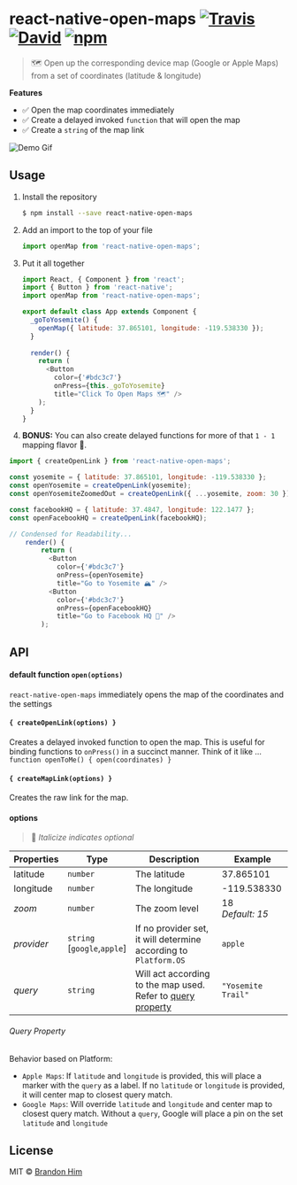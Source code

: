 # react-native-open-maps [![Travis](https://img.shields.io/travis/brh55/react-native-open-maps/master.svg?style=flat-square)](https://travis-ci.org/brh55/react-native-open-maps) [![David](https://img.shields.io/david/dev/brh55/react-native-open-maps.svg?style=flat-square)](https://david-dm.org/brh55/react-native-open-maps?type=dev) [![npm](https://img.shields.io/npm/dt/react-native-open-maps.svg?style=flat-square)](https://www.npmjs.com/package/react-native-open-maps)
> 🗺 Open up the corresponding device map (Google or Apple Maps) from a set of coordinates (latitude &amp; longitude)

**Features**
- ✅ Open the map coordinates immediately
- ✅ Create a delayed invoked `function` that will open the map
- ✅ Create a `string` of the map link

![Demo Gif](http://g.recordit.co/RhkI4WISXT.gif)

## Usage
1. Install the repository
    ```bash
    $ npm install --save react-native-open-maps
    ```
2. Add an import to the top of your file
    ```js
    import openMap from 'react-native-open-maps';
    ```
3. Put it all together
    ```js
    import React, { Component } from 'react';
    import { Button } from 'react-native';
    import openMap from 'react-native-open-maps';

    export default class App extends Component {
      _goToYosemite() {
        openMap({ latitude: 37.865101, longitude: -119.538330 });
      }
      
      render() {
        return (
          <Button
            color={'#bdc3c7'}
            onPress={this._goToYosemite}
            title="Click To Open Maps 🗺" />
        );
      }
    }
    ```
4. **BONUS:** You can also create delayed functions for more of that `1 - 1` mapping flavor 🍦.
```js
import { createOpenLink } from 'react-native-open-maps';

const yosemite = { latitude: 37.865101, longitude: -119.538330 };
const openYosemite = createOpenLink(yosemite);
const openYosemiteZoomedOut = createOpenLink({ ...yosemite, zoom: 30 });

const facebookHQ = { latitude: 37.4847, longitude: 122.1477 };
const openFacebookHQ = createOpenLink(facebookHQ);

// Condensed for Readability...
    render() {
        return (
          <Button
            color={'#bdc3c7'}
            onPress={openYosemite}
            title="Go to Yosemite 🏔" />
          <Button
            color={'#bdc3c7'}
            onPress={openFacebookHQ}
            title="Go to Facebook HQ 🕋" />
        );
```

## API
#### default function `open(options)`
`react-native-open-maps` immediately opens the map of the coordinates and the settings

#### `{ createOpenLink(options) }`
Creates a delayed invoked function to open the map. This is useful for binding functions to `onPress()` in a succinct manner. Think of it like ... `function openToMe() { open(coordinates) }`

#### `{ createMapLink(options) }`
Creates the raw link for the map.

#### options
> 🔑 *Italicize indicates optional*

| Properties | Type                                | Description                                                    | Example               |
|------------|-------------------------------------|----------------------------------------------------------------|-----------------------|
| latitude   | `number`                            | The latitude                                                   | 37.865101             |
| longitude  | `number`                            | The longitude                                                  | -119.538330           |
| *zoom*     | `number`                            | The zoom level                                                 | 18 <br> *Default: 15* |
| *provider* | `string` <br> [`google`,`apple`] | If no provider set, it will determine according to `Platform.OS` | `apple`               |
| *query*      | `string`                            | Will act according to the map used. Refer to [query property](#query-property) | `"Yosemite Trail"`    |

###### Query Property
Behavior based on Platform:
- `Apple Maps`: If `latitude` and `longitude` is provided, this will place a marker with the `query` as a label. If no `latitude` or `longitude` is provided, it will center map to closest query match.
- `Google Maps`: Will override `latitude` and `longitude` and center map to closest query match. Without a `query`, Google will place a pin on the set `latitude` and `longitude`

## License
MIT © [Brandon Him](https://github.com/brh55/react-native-open-maps)
